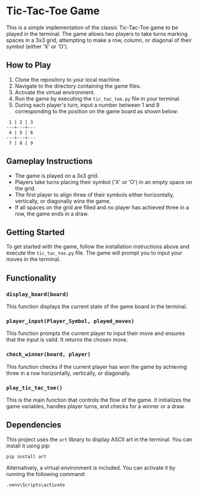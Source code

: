 # Tic-Tac-Toe Game

This is a simple implementation of the classic Tic-Tac-Toe game to be played in the terminal. The game allows two players to take turns marking spaces in a 3x3 grid, attempting to make a row, column, or diagonal of their symbol (either 'X' or 'O').

## How to Play

1. Clone the repository to your local machine.
2. Navigate to the directory containing the game files.
3. Activate the virtual environment.
4. Run the game by executing the `tic_tac_toe.py` file in your terminal.
5. During each player's turn, input a number between 1 and 9 corresponding to the position on the game board as shown below:

```
 1 | 2 | 3
---+---+---
 4 | 5 | 6
---+---+---
 7 | 8 | 9
```

## Gameplay Instructions

- The game is played on a 3x3 grid.
- Players take turns placing their symbol ('X' or 'O') in an empty space on the grid.
- The first player to align three of their symbols either horizontally, vertically, or diagonally wins the game.
- If all spaces on the grid are filled and no player has achieved three in a row, the game ends in a draw.

## Getting Started

To get started with the game, follow the installation instructions above and execute the `tic_tac_toe.py` file. The game will prompt you to input your moves in the terminal.

## Functionality

### `display_board(board)`

This function displays the current state of the game board in the terminal.

### `player_input(Player_Symbol, played_moves)`

This function prompts the current player to input their move and ensures that the input is valid. It returns the chosen move.

### `check_winner(board, player)`

This function checks if the current player has won the game by achieving three in a row horizontally, vertically, or diagonally.

### `play_tic_tac_toe()`

This is the main function that controls the flow of the game. It initializes the game variables, handles player turns, and checks for a winner or a draw.

## Dependencies

This project uses the `art` library to display ASCII art in the terminal. You can install it using pip:

```
pip install art
```

Alternatively, a virtual environment is included. You can activate it by running the following command:

```
.venv\Scripts\activate
```